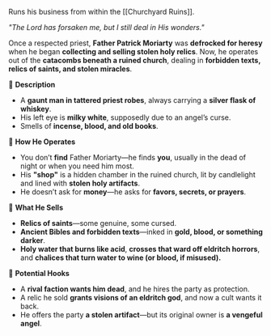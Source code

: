 Runs his business from within the [[Churchyard Ruins]].

_"The Lord has forsaken me, but I still deal in His wonders."_

Once a respected priest, **Father Patrick Moriarty** was **defrocked for heresy** when he began **collecting and selling stolen holy relics**. Now, he operates out of the **catacombs beneath a ruined church**, dealing in **forbidden texts, relics of saints, and stolen miracles**.

🔹 **Description**

- A **gaunt man in tattered priest robes**, always carrying a **silver flask of whiskey**.
- His left eye is **milky white**, supposedly due to an angel’s curse.
- Smells of **incense, blood, and old books**.

🔹 **How He Operates**

- You don’t **find** Father Moriarty—he finds **you**, usually in the dead of night or when you need him most.
- His **"shop"** is a hidden chamber in the ruined church, lit by candlelight and lined with **stolen holy artifacts**.
- He doesn’t ask for **money**—he asks for **favors, secrets, or prayers**.

🔹 **What He Sells**

- **Relics of saints**—some genuine, some cursed.
- **Ancient Bibles and forbidden texts**—inked in **gold, blood, or something darker**.
- **Holy water that burns like acid**, **crosses that ward off eldritch horrors**, and **chalices that turn water to wine (or blood, if misused).**

🔹 **Potential Hooks**

- A **rival faction wants him dead**, and he hires the party as protection.
- A relic he sold **grants visions of an eldritch god**, and now a cult wants it back.
- He offers the party **a stolen artifact**—but its original owner is **a vengeful angel**.